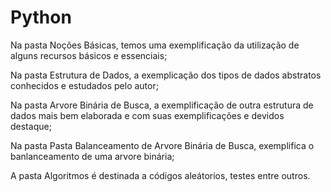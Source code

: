 # Python
Na pasta Noções Básicas, temos uma exemplificação da utilização de alguns recursos básicos e essenciais;

Na pasta Estrutura de Dados, a exemplicação dos tipos de dados abstratos conhecidos e estudados pelo autor;

Na pasta Arvore Binária de Busca, a exemplificação de outra estrutura de dados mais bem elaborada e com suas exemplificações e devidos destaque;

Na pasta Pasta Balanceamento de Arvore Binária de Busca, exemplifica o banlanceamento de uma arvore binária;

A pasta Algoritmos é destinada a códigos aleátorios, testes entre outros.
